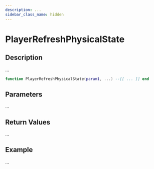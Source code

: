 ```yaml
---
description: ...
sidebar_class_name: hidden
---
```


# PlayerRefreshPhysicalState

## Description

...

```lua
function PlayerRefreshPhysicalState(param1, ...) --[[ ... ]] end
```

## Parameters

...

## Return Values

...

## Example

...

